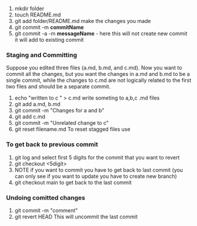 1. mkdir folder
2. touch README.md
3. git add folder/README.md make the changes you made
4. git commit -m __commitName__
5. git commit -a -m __messageName__ - here this will not create new commit it will add to existing commit

### Staging and Committing ###
Suppose you edited three files (a.md, b.md, and c.md). Now you want to commit all the changes, but you want the changes in a.md and b.md to be a single commit, while the changes to c.md are not logically related to the first two files and should be a separate commit.
1. echo "written to c " > c.md write someting to a,b,c .md files
2. git add a.md, b.md
3. git commit -m "Changes for a and b"
4. git add c.md
5. git commit -m "Unrelated change to c"
6. git reset filename.md To reset stagged files use

### To get back to previous commit ###
1. git log and select first 5 digits for the commit that you want to revert
2. git checkout <5digit>
3. NOTE if you want to commit you have to get back to last commit (you can only see if you want to update you have to create new branch)
4. git checkout main to get back to the last commit
### Undoing comitted changes ###
1. git commit -m "comment"
2. git revert HEAD This will uncommit the last commit